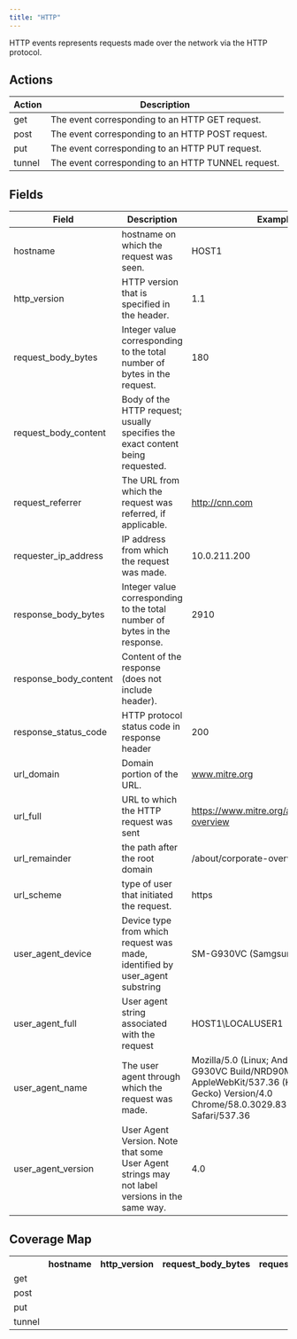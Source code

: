 ```yaml
---
title: "HTTP"
---
```

HTTP events represents requests made over the network via the HTTP protocol.

## Actions
|Action|Description|
|---|---|
|get|The event corresponding to an HTTP GET request.|
|post|The event corresponding to an HTTP POST request.|
|put|The event corresponding to an HTTP PUT request.|
|tunnel|The event corresponding to an HTTP TUNNEL request.|

## Fields
|Field|Description|Example|
|---|---|---|
hostname|hostname on which the request was seen.|HOST1
http_version|HTTP version that is specified in the header.|1.1
request_body_bytes|Integer value corresponding to the total number of bytes in the request.|180
request_body_content|Body of the HTTP request; usually specifies the exact content being requested.|
request_referrer|The URL from which the request was referred, if applicable.|http://cnn.com
requester_ip_address|IP address from which the request was made.|10.0.211.200
response_body_bytes|Integer value corresponding to the total number of bytes in the response.|2910
response_body_content|Content of the response (does not include header).|
response_status_code|HTTP protocol status code in response header|200
url_domain|Domain portion of the URL.|www.mitre.org
url_full|URL to which the HTTP request was sent|https://www.mitre.org/about/corporate-overview
url_remainder|the path after the root domain|/about/corporate-overview
url_scheme|type of user that initiated the request.|https
user_agent_device|Device type from which request was made, identified by user_agent substring|SM-G930VC (Samgsung Galaxy S7)
user_agent_full|User agent string associated with the request|HOST1\LOCALUSER1
user_agent_name|The user agent through which the request was made.|Mozilla/5.0 (Linux; Android 7.0; SM-G930VC Build/NRD90M; wv) AppleWebKit/537.36 (KHTML, like Gecko) Version/4.0 Chrome/58.0.3029.83 Mobile Safari/537.36
user_agent_version|User Agent Version. Note that some User Agent strings may not label versions in the same way.|4.0

## Coverage Map
<table>
  <tr>
    <th />
    <th>hostname</th>
    <th>http_version</th>
    <th>request_body_bytes</th>
    <th>request_body_content</th>
    <th>request_referrer</th>
    <th>requester_ip_address</th>
    <th>response_body_bytes</th>
    <th>response_body_content</th>
    <th>response_status_code</th>
    <th>url_domain</th>
    <th>url_full</th>
    <th>url_remainder</th>
    <th>url_scheme</th>
    <th>user_agent_device</th>
    <th>user_agent_full</th>
    <th>user_agent_name</th>
    <th>user_agent_version</th>
  </tr>
  <tr>
    <td>get</td>
    <td style="white-space: pre-wrap;"></td>
    <td style="white-space: pre-wrap;"></td>
    <td style="white-space: pre-wrap;"></td>
    <td style="white-space: pre-wrap;"></td>
    <td style="white-space: pre-wrap;"></td>
    <td style="white-space: pre-wrap;"></td>
    <td style="white-space: pre-wrap;"></td>
    <td style="white-space: pre-wrap;"></td>
    <td style="white-space: pre-wrap;"></td>
    <td style="white-space: pre-wrap;"></td>
    <td style="white-space: pre-wrap;"></td>
    <td style="white-space: pre-wrap;"></td>
    <td style="white-space: pre-wrap;"></td>
    <td style="white-space: pre-wrap;"></td>
    <td style="white-space: pre-wrap;"></td>
    <td style="white-space: pre-wrap;"></td>
    <td style="white-space: pre-wrap;"></td>
  </tr>
  <tr>
    <td>post</td>
    <td style="white-space: pre-wrap;"></td>
    <td style="white-space: pre-wrap;"></td>
    <td style="white-space: pre-wrap;"></td>
    <td style="white-space: pre-wrap;"></td>
    <td style="white-space: pre-wrap;"></td>
    <td style="white-space: pre-wrap;"></td>
    <td style="white-space: pre-wrap;"></td>
    <td style="white-space: pre-wrap;"></td>
    <td style="white-space: pre-wrap;"></td>
    <td style="white-space: pre-wrap;"></td>
    <td style="white-space: pre-wrap;"></td>
    <td style="white-space: pre-wrap;"></td>
    <td style="white-space: pre-wrap;"></td>
    <td style="white-space: pre-wrap;"></td>
    <td style="white-space: pre-wrap;"></td>
    <td style="white-space: pre-wrap;"></td>
    <td style="white-space: pre-wrap;"></td>
  </tr>
  <tr>
    <td>put</td>
    <td style="white-space: pre-wrap;"></td>
    <td style="white-space: pre-wrap;"></td>
    <td style="white-space: pre-wrap;"></td>
    <td style="white-space: pre-wrap;"></td>
    <td style="white-space: pre-wrap;"></td>
    <td style="white-space: pre-wrap;"></td>
    <td style="white-space: pre-wrap;"></td>
    <td style="white-space: pre-wrap;"></td>
    <td style="white-space: pre-wrap;"></td>
    <td style="white-space: pre-wrap;"></td>
    <td style="white-space: pre-wrap;"></td>
    <td style="white-space: pre-wrap;"></td>
    <td style="white-space: pre-wrap;"></td>
    <td style="white-space: pre-wrap;"></td>
    <td style="white-space: pre-wrap;"></td>
    <td style="white-space: pre-wrap;"></td>
    <td style="white-space: pre-wrap;"></td>
  </tr>
  <tr>
    <td>tunnel</td>
    <td style="white-space: pre-wrap;"></td>
    <td style="white-space: pre-wrap;"></td>
    <td style="white-space: pre-wrap;"></td>
    <td style="white-space: pre-wrap;"></td>
    <td style="white-space: pre-wrap;"></td>
    <td style="white-space: pre-wrap;"></td>
    <td style="white-space: pre-wrap;"></td>
    <td style="white-space: pre-wrap;"></td>
    <td style="white-space: pre-wrap;"></td>
    <td style="white-space: pre-wrap;"></td>
    <td style="white-space: pre-wrap;"></td>
    <td style="white-space: pre-wrap;"></td>
    <td style="white-space: pre-wrap;"></td>
    <td style="white-space: pre-wrap;"></td>
    <td style="white-space: pre-wrap;"></td>
    <td style="white-space: pre-wrap;"></td>
    <td style="white-space: pre-wrap;"></td>
  </tr>
</table>